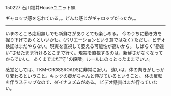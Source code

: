 150227 石川福井Houseユニット練

ギャロップ感を忘れている。。どんな感じがギャロップだったか。。

---

いまのところ応用無しでも新鮮さがありとても楽しめる。
今のうちに動き方を掘り下げておくといいかも。(バリエーションという意ではなく)
ただし、ビデオ検証はまだやらない。現実を直視して萎える可能性が高いから。
しばらく"勘違い"させたまま行けるとこまで行く。現実を直視するのは、新鮮さがなくなってからでいい。
あくまでまだ"守"の段階。ルールにのっとったままでいい。


感覚としては、TKM-CROSSROADSに非常に近い。
違いは、体の向きがしっかり変わるということ。キックの脚がちゃんと伸びているということ。
体の反転を伴うステップなので、ダイナミズムがある。
ビデオ懸賞はまだ行っていない。

